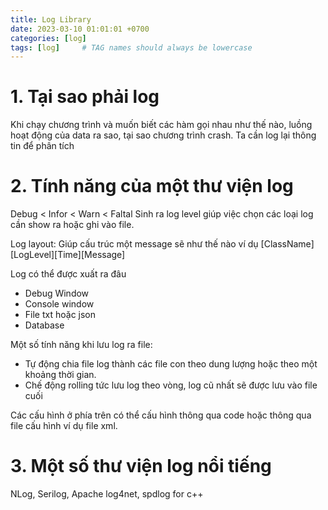 ```yaml
---
title: Log Library
date: 2023-03-10 01:01:01 +0700
categories: [log]
tags: [log]     # TAG names should always be lowercase
---
```


# 1. Tại sao phải log
Khi chạy chương trình và muốn biết các hàm gọi nhau như thế nào, luồng hoạt động của data ra sao, tại sao chương trình crash. Ta cần log lại thông tin để phân tích

# 2. Tính năng của một thư viện log
Debug < Infor < Warn < Faltal Sinh ra log level giúp việc chọn các loại log cần show ra hoặc ghi vào file.

Log layout: Giúp cấu trúc một message sẽ như thế nào ví dụ [ClassName][LogLevel][Time][Message]

Log có thể được xuất ra đâu
- Debug Window
- Console window
- File txt hoặc json
- Database

Một số tính năng khi lưu log ra file:
- Tự động chia file log thành các file con theo dung lượng hoặc theo một khoảng thời gian.
- Chế động rolling tức lưu log theo vòng, log cũ nhất sẽ được lưu vào file cuối


Các cấu hình ở phía trên có thể cấu hình thông qua code hoặc thông qua file cấu hình ví dụ file xml.

# 3. Một số thư viện log nổi tiếng

NLog, Serilog, Apache log4net, spdlog for c++
